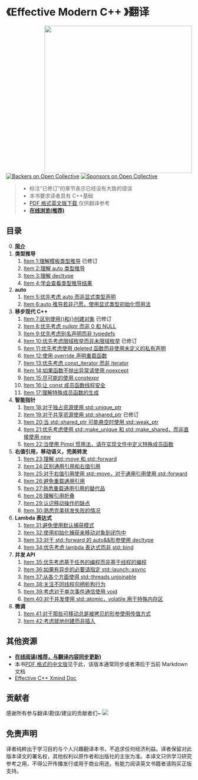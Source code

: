 # 《Effective Modern C++ 》翻译

<img src="public/1.png?raw=true" align="right" weight="300" height="400"/>

[![Backers on Open Collective](https://opencollective.com/EffectiveModernCppChinese/backers/badge.svg)](#backers)
[![Sponsors on Open Collective](https://opencollective.com/EffectiveModernCppChinese/sponsors/badge.svg)](#sponsors)

> - 标注“已修订”的章节表示已经没有大致的错误
> - 本书要求读者具有 C++基础
> - [PDF 格式英文版下载](public/EffectiveModernCpp.pdf),仅供翻译参考
> - **[在线浏览(推荐)](https://cntransgroup.github.io/EffectiveModernCppChinese)**

## 目录

0. [**简介**](src/Introduction.md)
1. **类型推导**
   1. [Item 1:理解模板类型推导](src/1.DeducingTypes/item1.md) 已修订
   2. [Item 2:理解 auto 类型推导](src/1.DeducingTypes/item2.md)
   3. [Item 3:理解 decltype](src/1.DeducingTypes/item3.md)
   4. [Item 4:学会查看类型推导结果](src/1.DeducingTypes/item4.md)
2. **auto**
   1. [Item 5:优先考虑 auto 而非显式类型声明](src/2.Auto/item5.md)
   2. [Item 6:auto 推导若非己愿，使用显式类型初始化惯用法](src/2.Auto/item6.md)
3. **移步现代 C++**
   1. [Item 7:区别使用()和{}创建对象](src/3.MovingToModernCpp/item7.md) 已修订
   2. [Item 8:优先考虑 nullptr 而非 0 和 NULL](src/3.MovingToModernCpp/item8.md)
   3. [Item 9:优先考虑别名声明而非 typedefs](src/3.MovingToModernCpp/item9.md)
   4. [Item 10:优先考虑限域枚举而非未限域枚举](src/3.MovingToModernCpp/item10.md) 已修订
   5. [Item 11:优先考虑使用 deleted 函数而非使用未定义的私有声明](src/3.MovingToModernCpp/item11.md)
   6. [Item 12:使用 override 声明重载函数](src/3.MovingToModernCpp/item12.md)
   7. [Item 13:优先考虑 const_iterator 而非 iterator](src/3.MovingToModernCpp/item13.md)
   8. [Item 14:如果函数不抛出异常请使用 noexcept](src/3.MovingToModernCpp/item14.md)
   9. [Item 15:尽可能的使用 constexpr](src/3.MovingToModernCpp/item15.md)
   10. [Item 16:让 const 成员函数线程安全](src/3.MovingToModernCpp/item16.md)
   11. [Item 17:理解特殊成员函数的生成](src/3.MovingToModernCpp/item17.md)
4. **智能指针**
   1. [Item 18:对于独占资源使用 std::unique_ptr](src/4.SmartPointers/item18.md)
   2. [Item 19:对于共享资源使用 std::shared_ptr](src/4.SmartPointers/item19.md) 已修订
   3. [Item 20:当 std::shared_ptr 可能悬空时使用 std::weak_ptr](src/4.SmartPointers/item20.md)
   4. [Item 21:优先考虑使用 std::make_unique 和 std::make_shared，而非直接使用 new](src/4.SmartPointers/item21.md)
   5. [Item 22:当使用 Pimpl 惯用法，请在实现文件中定义特殊成员函数](src/4.SmartPointers/item22.md)
5. **右值引用，移动语义，完美转发**
   1. [Item 23:理解 std::move 和 std::forward](src/5.RRefMovSemPerfForw/item23.md)
   2. [Item 24:区别通用引用和右值引用](src/5.RRefMovSemPerfForw/item24.md)
   3. [Item 25:对于右值引用使用 std::move，对于通用引用使用 std::forward](src/5.RRefMovSemPerfForw/item25.md)
   4. [Item 26:避免重载通用引用](src/5.RRefMovSemPerfForw/item26.md)
   5. [Item 27:熟悉重载通用引用的替代品](src/5.RRefMovSemPerfForw/item27.md)
   6. [Item 28:理解引用折叠](src/5.RRefMovSemPerfForw/item28.md)
   7. [Item 29:认识移动操作的缺点](src/5.RRefMovSemPerfForw/item29.md)
   8. [Item 30:熟悉完美转发失败的情况](src/5.RRefMovSemPerfForw/item30.md)
6. **Lambda 表达式**
   1. [Item 31:避免使用默认捕获模式](src/6.LambdaExpressions/item31.md)
   2. [Item 32:使用初始化捕获来移动对象到闭包中](src/6.LambdaExpressions/item32.md)
   3. [Item 33:对于 std::forward 的 auto&&形参使用 decltype](src/6.LambdaExpressions/item33.md)
   4. [Item 34:优先考虑 lambda 表达式而非 std::bind](src/6.LambdaExpressions/item34.md)
7. **并发 API**
   1. [Item 35:优先考虑基于任务的编程而非基于线程的编程](src/7.TheConcurrencyAPI/Item35.md)
   2. [Item 36:如果有异步的必要请指定 std::launch::async](src/7.TheConcurrencyAPI/item36.md)
   3. [Item 37:从各个方面使得 std::threads unjoinable](src/7.TheConcurrencyAPI/item37.md)
   4. [Item 38:关注不同线程句柄析构行为](src/7.TheConcurrencyAPI/item38.md)
   5. [Item 39:考虑对于单次事件通信使用 void](src/7.TheConcurrencyAPI/item39.md)
   6. [Item 40:对于并发使用 std::atomic，volatile 用于特殊内存区](src/7.TheConcurrencyAPI/item40.md)
8. **微调**
   1. [Item 41:对于那些可移动总是被拷贝的形参使用传值方式](src/8.Tweaks/item41.md)
   2. [Item 42:考虑就地创建而非插入](src/8.Tweaks/item42.md)

## 其他资源

- **[在线阅读(推荐，与翻译内容同步更新)](https://cntransgroup.github.io/EffectiveModernCppChinese)**
- 本书[PDF 格式的中文版](./public/translated/translate-zh-combine.pdf)见于此，该版本通常同步或者滞后于当前 Markdown 文档
- [Effective C++ Xmind Doc](./public/EffectModernC++.xmind)

## 贡献者

感谢所有参与翻译/勘误/建议的贡献者们~
<a href="https://github.com/kelthuzadx/EffectiveModernCppChinese/graphs/contributors"><img src="https://opencollective.com/EffectiveModernCppChinese/contributors.svg?width=890&button=false" /></a>

## 免责声明

译者纯粹出于学习目的与个人兴趣翻译本书，不追求任何经济利益。译者保留对此版本译文的署名权，其他权利以原作者和出版社的主张为准。本译文只供学习研究参考之用，不得公开传播发行或用于商业用途。有能力阅读英文书籍者请购买正版支持。
